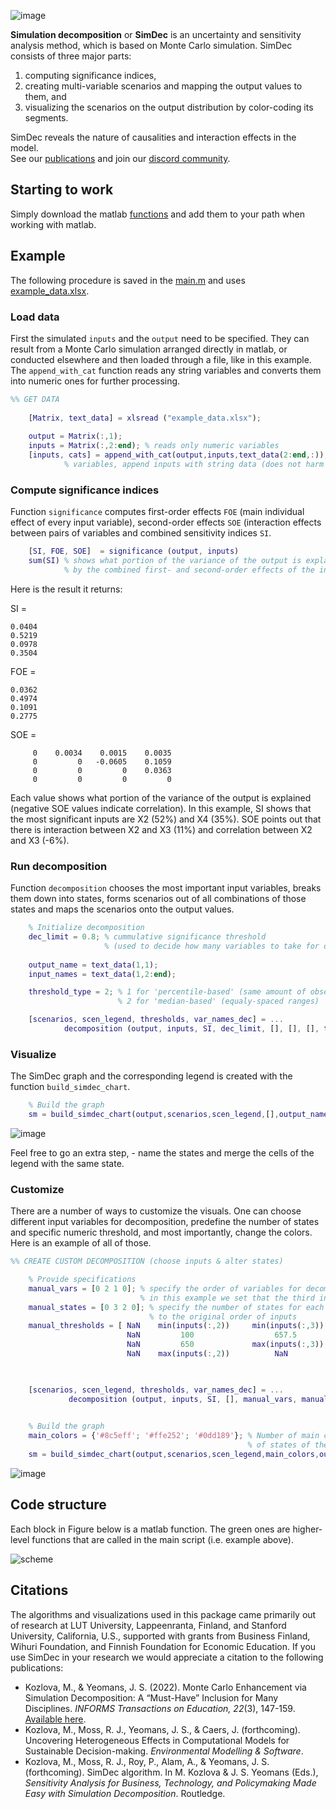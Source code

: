 ![image](https://user-images.githubusercontent.com/37065157/233836694-5312496e-4ada-47cb-bc09-3bf8c00be135.png)

**Simulation decomposition** or **SimDec** is an uncertainty and sensitivity analysis method, which is based on Monte Carlo simulation. SimDec consists of three major parts:
1. computing significance indices, 
2. creating multi-variable scenarios and mapping the output values to them, and 
3. visualizing the scenarios on the output distribution by color-coding its segments. 

SimDec reveals the nature of causalities and interaction effects in the model.  
See our [publications](https://www.simdec.fi/publications) and join our [discord community](https://discord.gg/54SFcNsZS4).



## Starting to work
Simply download the matlab [functions](functions) and add them to your path when working with matlab.

## Example
The following procedure is saved in the [main.m](main.m) and uses [example_data.xlsx](example_data.xlsx).

### Load data 
First the simulated `inputs` and the `output` need to be specified. They can result from a Monte Carlo simulation arranged directly in matlab, or conducted elsewhere and then loaded through a file, like in this example. The `append_with_cat` function reads any string variables and converts them into numeric ones for further processing. 

```matlab
%% GET DATA
             
    [Matrix, text_data] = xlsread ("example_data.xlsx");
    
    output = Matrix(:,1);
    inputs = Matrix(:,2:end); % reads only numeric variables           
    [inputs, cats] = append_with_cat(output,inputs,text_data(2:end,:)); % if you have categorical
            % variables, append inputs with string data (does not harm if no categorical variables)
```


### Compute significance indices
Function `significance` computes first-order effects `FOE` (main individual effect of every input variable), second-order effects `SOE` (interaction effects between pairs of variables and combined sensitivity indices `SI`. 

```matlab
    [SI, FOE, SOE]  = significance (output, inputs)
    sum(SI) % shows what portion of the variance of the output is explained 
            % by the combined first- and second-order effects of the inputs
```
Here is the result it returns:

SI =

    0.0404
    0.5219
    0.0978
    0.3504

FOE =

    0.0362
    0.4974
    0.1091
    0.2775

SOE =

         0    0.0034    0.0015    0.0035
         0         0   -0.0605    0.1059
         0         0         0    0.0363
         0         0         0         0


Each value shows what portion of the variance of the output is explained (negative SOE values indicate correlation). In this example, SI shows that the most significant inputs are X2 (52%) and X4 (35%). SOE points out that there is interaction between X2 and X3 (11%) and correlation between X2 and X3 (-6%).


### Run decomposition
Function `decomposition` chooses the most important input variables, breaks them down into states, forms scenarios out of all combinations of those states and maps the scenarios onto the output values.

```matlab
    % Initialize decomposition
    dec_limit = 0.8; % cummulative significance threshold 
                     % (used to decide how many variables to take for decomposition)
    
    output_name = text_data(1,1);
    input_names = text_data(1,2:end);

    threshold_type = 2; % 1 for 'percentile-based' (same amount of observations in each state),
                        % 2 for 'median-based' (equaly-spaced ranges)

    [scenarios, scen_legend, thresholds, var_names_dec] = ...
            decomposition (output, inputs, SI, dec_limit, [], [], [], threshold_type, input_names);
```


### Visualize
The SimDec graph and the corresponding legend is created with the function `build_simdec_chart`. 

```matlab
    % Build the graph
    sm = build_simdec_chart(output,scenarios,scen_legend,[],output_name,var_names_dec);
```
![image](https://user-images.githubusercontent.com/37065157/233839183-7852735f-4c80-47da-9f26-d4ac8d962dd3.png)

Feel free to go an extra step, - name the states and merge the cells of the legend with the same state. 


### Customize
There are a number of ways to customize the visuals. One can choose different input variables for decomposition, predefine the number of states and specific numeric threshold, and most importantly, change the colors. Here is an example of all of those.

```matlab
%% CREATE CUSTOM DECOMPOSITION (choose inputs & alter states) 

    % Provide specifications  
    manual_vars = [0 2 1 0]; % specify the order of variables for decomposition, use 0 to exclude, size (1, N_inputs)
                             % in this example we set that the third input variable is used first, and then the second one.  
    manual_states = [0 3 2 0]; % specify the number of states for each variable, size (1, N_inputs), the position corresponds 
                               % to the original order of inputs
    manual_thresholds = [ NaN    min(inputs(:,2))     min(inputs(:,3))    NaN
                          NaN         100                  657.5          NaN
                          NaN         650             max(inputs(:,3))    NaN      
                          NaN    max(inputs(:,2))          NaN            NaN]; % specify numeric thresholds for every state, 
                                                                                % size (max(manual_states)+1, N_inputs).


    [scenarios, scen_legend, thresholds, var_names_dec] = ...
             decomposition (output, inputs, SI, [], manual_vars, manual_states, manual_thresholds, [], input_names);
        

    % Build the graph
    main_colors = {'#8c5eff'; '#ffe252'; '#0dd189'}; % Number of main colors should be equal to the number 
                                                     % of states of the first for decomposition variable. 
    sm = build_simdec_chart(output,scenarios,scen_legend,main_colors,output_name,var_names_dec);
```
![image](https://user-images.githubusercontent.com/37065157/233839368-f3cc430b-f974-4de2-9d80-27179eaa1458.png)


## Code structure
Each block in Figure below is a matlab function. The green ones are higher-level functions that are called in the main script (i.e. example above).


![scheme](https://user-images.githubusercontent.com/37065157/234074889-719ea46b-f542-4ef5-8709-542747fc17c1.png)



## Citations

The algorithms and visualizations used in this package came primarily out of research at LUT University, Lappeenranta, Finland, and Stanford University, California, U.S., supported with grants from Business Finland, Wihuri Foundation, and Finnish Foundation for Economic Education. If you use SimDec in your research we would appreciate a citation to the following publications:

- Kozlova, M., & Yeomans, J. S. (2022). Monte Carlo Enhancement via Simulation Decomposition: A “Must-Have” Inclusion for Many Disciplines. _INFORMS Transactions on Education, 22_(3), 147-159. [Available here](https://pubsonline.informs.org/doi/10.1287/ited.2019.0240).
- Kozlova, M., Moss, R. J., Yeomans, J. S., & Caers, J. (forthcoming). Uncovering Heterogeneous Effects in Computational Models for Sustainable Decision-making. _Environmental Modelling & Software_. 
- Kozlova, M., Moss, R. J., Roy, P., Alam, A., & Yeomans, J. S. (forthcoming). SimDec algorithm. In M. Kozlova & J. S. Yeomans (Eds.), _Sensitivity Analysis for Business, Technology, and Policymaking Made Easy with Simulation Decomposition_. Routledge.
